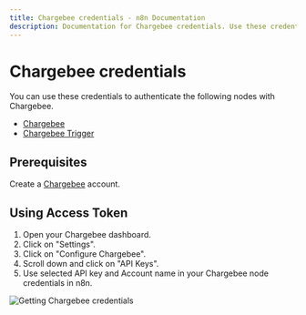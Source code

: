 ```yaml
---
title: Chargebee credentials - n8n Documentation
description: Documentation for Chargebee credentials. Use these credentials to authenticate Chargebee in n8n, a workflow automation platform.
---
```


# Chargebee credentials

You can use these credentials to authenticate the following nodes with Chargebee.

- [Chargebee](/integrations/builtin/app-nodes/n8n-nodes-base.chargebee/)
- [Chargebee Trigger](/integrations/builtin/trigger-nodes/n8n-nodes-base.chargebeetrigger/)

## Prerequisites

Create a [Chargebee](https://www.chargebee.com/) account.

## Using Access Token

1. Open your Chargebee dashboard.
2. Click on "Settings".
3. Click on "Configure Chargebee".
4. Scroll down and click on "API Keys".
5. Use selected API key and Account name in your Chargebee node credentials in n8n.


![Getting Chargebee credentials](/_images/integrations/builtin/credentials/chargebee/using-access-token.gif)

